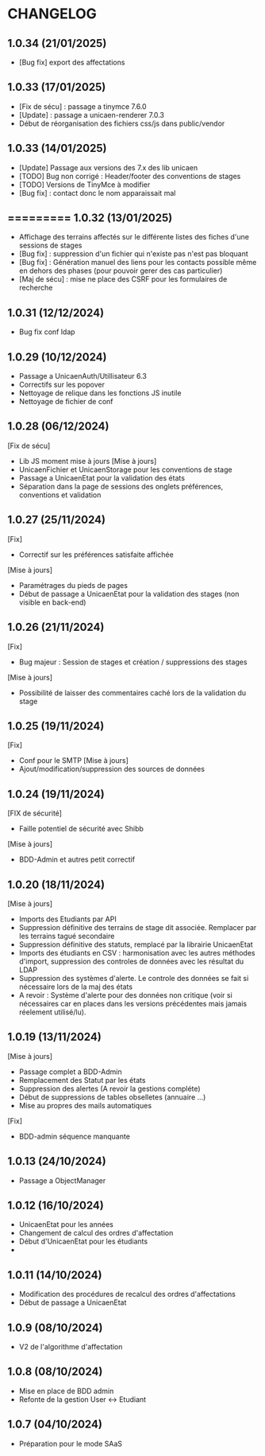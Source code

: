 CHANGELOG
=========
1.0.34 (21/01/2025)
------------------
- [Bug fix] export des affectations

1.0.33 (17/01/2025)
------------------
- [Fix de sécu] : passage a tinymce 7.6.0
- [Update] : passage a unicaen-renderer 7.0.3
- Début de réorganisation des fichiers css/js dans public/vendor

1.0.33 (14/01/2025)
------------------
- [Update] Passage aux versions des 7.x des lib unicaen
- [TODO] Bug non corrigé : Header/footer des conventions de stages
- [TODO] Versions de TinyMce à modifier
- [Bug fix] : contact donc le nom apparaissait mal 

=========
1.0.32 (13/01/2025)
------------------
- Affichage des terrains affectés sur le différente listes des fiches d'une sessions de stages
- [Bug fix] : suppression d'un fichier qui n'existe pas n'est pas bloquant
- [Bug fix]  : Génération manuel des liens pour les contacts possible même en dehors des phases (pour pouvoir gerer des cas particulier)
- [Maj de sécu] : mise ne place des CSRF pour les formulaires de recherche

1.0.31 (12/12/2024)
------------------
- Bug fix conf ldap

1.0.29 (10/12/2024)
------------------
- Passage a UnicaenAuth/Utillisateur 6.3
- Correctifs sur les popover
- Nettoyage de relique dans les fonctions JS inutile
- Nettoyage de fichier de conf 

1.0.28 (06/12/2024)
------------------
[Fix de sécu]
- Lib JS moment mise à jours
[Mise à jours]
- UnicaenFichier et UnicaenStorage pour les conventions de stage
- Passage a UnicaenEtat pour la validation des états
- Séparation dans la page de sessions des onglets préférences, conventions et validation

1.0.27 (25/11/2024)
------------------
[Fix]
- Correctif sur les préférences satisfaite affichée

[Mise à jours]
- Paramétrages du pieds de pages
- Début de passage a UnicaenEtat pour la validation des stages (non visible en back-end)


1.0.26 (21/11/2024)
------------------
[Fix]
- Bug majeur : Session de stages et création / suppressions des stages

[Mise à jours]
- Possibilité de laisser des commentaires caché lors de la validation du stage


1.0.25 (19/11/2024)
------------------
[Fix]
- Conf pour le SMTP
[Mise à jours]
- Ajout/modification/suppression des sources de données

1.0.24 (19/11/2024)
------------------

[FIX de sécurité]
- Faille potentiel de sécurité avec Shibb

[Mise à jours]
- BDD-Admin et autres petit correctif


1.0.20 (18/11/2024)
------------------

[Mise à jours]
- Imports des Etudiants par API
- Suppression définitive des terrains de stage dit associée. Remplacer par les terrains tagué secondaire
- Suppression définitive des statuts, remplacé par la librairie UnicaenEtat
- Imports des étudiants en CSV : harmonisation avec les autres méthodes d'import, suppression des controles de données avec les résultat du LDAP
- Suppression des systèmes d'alerte. Le controle des données se fait si nécessaire lors de la maj des états
- A revoir : Système d'alerte pour des données non critique (voir si nécessaires car en places dans les versions précédentes mais jamais réelement utilisé/lu).

1.0.19 (13/11/2024)
------------------

[Mise à jours]
- Passage complet a BDD-Admin
- Remplacement des Statut par les états
- Suppression des alertes (A revoir la gestions compléte)
- Début de suppressions de tables obselletes (annuaire ...)
- Mise au propres des mails automatiques

[Fix]
- BDD-admin séquence manquante

1.0.13 (24/10/2024)
------------------

- Passage a ObjectManager

1.0.12 (16/10/2024)
------------------

- UnicaenEtat pour les années
- Changement de calcul des ordres d'affectation
- Début d'UnicaenEtat pour les étudiants
- 
1.0.11 (14/10/2024)
------------------

- Modification des procédures de recalcul des ordres d'affectations
- Début de passage a UnicaenEtat

1.0.9 (08/10/2024)
------------------

- V2 de l'algorithme d'affectation

1.0.8 (08/10/2024)
------------------

- Mise en place de BDD admin
- Refonte de la gestion User <-> Etudiant


1.0.7 (04/10/2024)
------------------

- Préparation pour le mode SAaS
